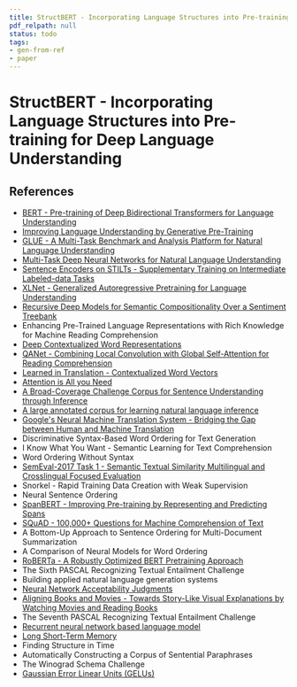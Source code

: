```yaml
---
title: StructBERT - Incorporating Language Structures into Pre-training for Deep Language Understanding
pdf_relpath: null
status: todo
tags:
- gen-from-ref
- paper
---
```


# StructBERT - Incorporating Language Structures into Pre-training for Deep Language Understanding

## References

- [BERT - Pre-training of Deep Bidirectional Transformers for Language Understanding](./bert-pre-training-of-deep-bidirectional-transformers-for-language-understanding.md)
- [Improving Language Understanding by Generative Pre-Training](./improving-language-understanding-by-generative-pre-training.md)
- [GLUE - A Multi-Task Benchmark and Analysis Platform for Natural Language Understanding](./glue-a-multi-task-benchmark-and-analysis-platform-for-natural-language-understanding.md)
- [Multi-Task Deep Neural Networks for Natural Language Understanding](./multi-task-deep-neural-networks-for-natural-language-understanding.md)
- [Sentence Encoders on STILTs - Supplementary Training on Intermediate Labeled-data Tasks](./sentence-encoders-on-stilts-supplementary-training-on-intermediate-labeled-data-tasks.md)
- [XLNet - Generalized Autoregressive Pretraining for Language Understanding](./xlnet-generalized-autoregressive-pretraining-for-language-understanding.md)
- [Recursive Deep Models for Semantic Compositionality Over a Sentiment Treebank](./recursive-deep-models-for-semantic-compositionality-over-a-sentiment-treebank.md)
- Enhancing Pre-Trained Language Representations with Rich Knowledge for Machine Reading Comprehension
- [Deep Contextualized Word Representations](./deep-contextualized-word-representations.md)
- [QANet - Combining Local Convolution with Global Self-Attention for Reading Comprehension](./qanet-combining-local-convolution-with-global-self-attention-for-reading-comprehension.md)
- [Learned in Translation - Contextualized Word Vectors](./learned-in-translation-contextualized-word-vectors.md)
- [Attention is All you Need](./attention-is-all-you-need.md)
- [A Broad-Coverage Challenge Corpus for Sentence Understanding through Inference](./a-broad-coverage-challenge-corpus-for-sentence-understanding-through-inference.md)
- [A large annotated corpus for learning natural language inference](./a-large-annotated-corpus-for-learning-natural-language-inference.md)
- [Google's Neural Machine Translation System - Bridging the Gap between Human and Machine Translation](./google-s-neural-machine-translation-system-bridging-the-gap-between-human-and-machine-translation.md)
- Discriminative Syntax-Based Word Ordering for Text Generation
- I Know What You Want - Semantic Learning for Text Comprehension
- Word Ordering Without Syntax
- [SemEval-2017 Task 1 - Semantic Textual Similarity Multilingual and Crosslingual Focused Evaluation](./semeval-2017-task-1-semantic-textual-similarity-multilingual-and-crosslingual-focused-evaluation.md)
- Snorkel - Rapid Training Data Creation with Weak Supervision
- Neural Sentence Ordering
- [SpanBERT - Improving Pre-training by Representing and Predicting Spans](./spanbert-improving-pre-training-by-representing-and-predicting-spans.md)
- [SQuAD - 100,000+ Questions for Machine Comprehension of Text](./squad-100-000-questions-for-machine-comprehension-of-text.md)
- A Bottom-Up Approach to Sentence Ordering for Multi-Document Summarization
- A Comparison of Neural Models for Word Ordering
- [RoBERTa - A Robustly Optimized BERT Pretraining Approach](./roberta-a-robustly-optimized-bert-pretraining-approach.md)
- The Sixth PASCAL Recognizing Textual Entailment Challenge
- Building applied natural language generation systems
- [Neural Network Acceptability Judgments](./neural-network-acceptability-judgments.md)
- [Aligning Books and Movies - Towards Story-Like Visual Explanations by Watching Movies and Reading Books](./aligning-books-and-movies-towards-story-like-visual-explanations-by-watching-movies-and-reading-books.md)
- The Seventh PASCAL Recognizing Textual Entailment Challenge
- [Recurrent neural network based language model](./recurrent-neural-network-based-language-model.md)
- [Long Short-Term Memory](./long-short-term-memory.md)
- Finding Structure in Time
- Automatically Constructing a Corpus of Sentential Paraphrases
- The Winograd Schema Challenge
- [Gaussian Error Linear Units (GELUs)](./gaussian-error-linear-units-gelus.md)
